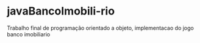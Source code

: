 # javaBancoImobili-rio
Trabalho final de programação orientado a objeto, implementacao do jogo banco imobiliario
